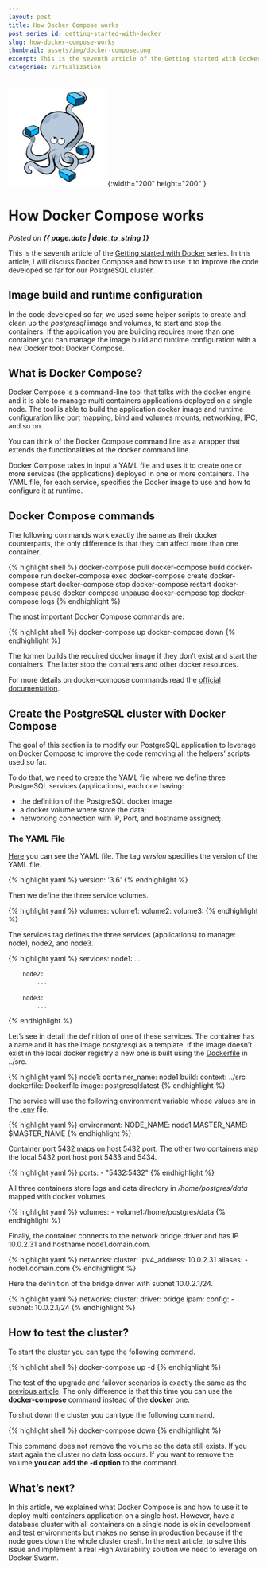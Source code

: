 ```yaml
---
layout: post
title: How Docker Compose works
post_series_id: getting-started-with-docker
slug: how-docker-compose-works
thumbnail: assets/img/docker-compose.png
excerpt: This is the seventh article of the Getting started with Docker series. Here I will discuss Docker Compose and how to use it to improve the container orchestration.
categories: Virtualization
---
```


![How Docker Compose works](assets/img/docker-compose.png){:width="200" height="200" }

# How Docker Compose works
_Posted on **{{ page.date | date_to_string }}**_

This is the seventh article of the [Getting started with Docker](getting-started-with-docker) series. In this article, I will discuss Docker Compose and how to use it to improve the code developed so far for our PostgreSQL cluster.

## Image build and runtime configuration

In the code developed so far, we used some helper scripts to create and clean up the _postgresql_ image and volumes, to start and stop the containers. If the application you are building requires more than one container you can manage the image build and runtime configuration with a new Docker tool: Docker Compose.

## What is Docker Compose?

Docker Compose is a command-line tool that talks with the docker engine and it is able to manage multi containers applications deployed on a single node. The tool is able to build the application docker image and runtime configuration like port mapping, bind and volumes mounts, networking, IPC, and so on.

You can think of the Docker Compose command line as a wrapper that extends the functionalities of the docker command line.

Docker Compose takes in input a YAML file and uses it to create one or more services (the applications) deployed in one or more containers. The YAML file, for each service, specifies the Docker image to use and how to configure it at runtime.

## Docker Compose commands

The following commands work exactly the same as their docker counterparts, the only difference is that they can affect more than one container.

{% highlight shell %}
    docker-compose pull
    docker-compose build
    docker-compose run
    docker-compose exec
    docker-compose create
    docker-compose start
    docker-compose stop
    docker-compose restart
    docker-compose pause
    docker-compose unpause
    docker-compose top
    docker-compose logs
{% endhighlight %}

The most important Docker Compose commands are:

{% highlight shell %}
    docker-compose up
    docker-compose down
{% endhighlight %}

The former builds the required docker image if they don’t exist and start the containers. The latter stop the containers and other docker resources.

For more details on docker-compose commands read the [official documentation](https://docs.docker.com/compose/reference/overview/).

## Create the PostgreSQL cluster with Docker Compose

The goal of this section is to modify our PostgreSQL application to leverage on Docker Compose to improve the code removing all the helpers’ scripts used so far.

To do that, we need to create the YAML file where we define three PostgreSQL services (applications), each one having:

-   the definition of the PostgreSQL docker image
-   a docker volume where store the data;
-   networking connection with IP, Port, and hostname assigned;

### The YAML File

[Here](https://github.com/sasadangelo/docker-tutorials/blob/master/postgresql-cluster-compose/docker-compose/docker-compose.yml) you can see the YAML file. The tag _version_ specifies the version of the YAML file.

{% highlight yaml %}
    version: '3.6'
{% endhighlight %}

Then we define the three service volumes.

{% highlight yaml %}
    volumes:
        volume1:
        volume2:
        volume3:
{% endhighlight %}

The services tag defines the three services (applications) to manage: node1, node2, and node3.

{% highlight yaml %}
    services:
        node1:
            ...

        node2:
            ...

        node3:
            ...
{% endhighlight %}

Let’s see in detail the definition of one of these services. The container has a name and it has the image _postgresql_ as a template. If the image doesn’t exist in the local docker registry a new one is built using the [Dockerfile](https://github.com/sasadangelo/docker-tutorials/blob/master/postgresql-cluster-compose/src/Dockerfile) in ../src.

{% highlight yaml %}
    node1:
        container_name: node1
        build:
            context: ../src
            dockerfile: Dockerfile
            image: postgresql:latest
{% endhighlight %}

The service will use the following environment variable whose values are in the [.env](https://github.com/sasadangelo/docker-tutorials/blob/master/postgresql-cluster-compose/docker-compose/.env) file.

{% highlight yaml %}
    environment:
        NODE_NAME: node1
        MASTER_NAME: $MASTER_NAME
{% endhighlight %}

Container port 5432 maps on host 5432 port. The other two containers map the local 5432 port host port 5433 and 5434.

{% highlight yaml %}
    ports:
        - "5432:5432"
{% endhighlight %}

All three containers store logs and data directory in _/home/postgres/data_ mapped with docker volumes.

{% highlight yaml %}
    volumes:
        - volume1:/home/postgres/data
{% endhighlight %}

Finally, the container connects to the network bridge driver and has IP 10.0.2.31 and hostname node1.domain.com.

{% highlight yaml %}
    networks:
        cluster:
            ipv4_address: 10.0.2.31
            aliases:
                - node1.domain.com
{% endhighlight %}

Here the definition of the bridge driver with subnet 10.0.2.1/24.

{% highlight yaml %}
    networks:
        cluster:
            driver: bridge
            ipam:
                config:
                    - subnet: 10.0.2.1/24
{% endhighlight %}

## How to test the cluster?

To start the cluster you can type the following command.

{% highlight shell %}
docker-compose up -d
{% endhighlight %}

The test of the upgrade and failover scenarios is exactly the same as the [previous article](how-docker-volumes-works). The only difference is that this time you can use the **docker-compose** command instead of the **docker** one.

To shut down the cluster you can type the following command.

{% highlight shell %}
docker-compose down
{% endhighlight %}

This command does not remove the volume so the data still exists. If you start again the cluster no data loss occurs. If you want to remove the volume **you can add the -d option** to the command.

## What’s next?

In this article, we explained what Docker Compose is and how to use it to deploy multi containers application on a single host. However, have a database cluster with all containers on a single node is ok in development and test environments but makes no sense in production because if the node goes down the whole cluster crash. In the next article, to solve this issue and implement a real High Availability solution we need to leverage on Docker Swarm.